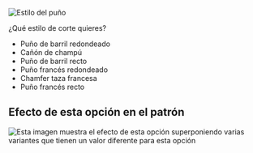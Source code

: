 ![Estilo del puño](cuffstyle.svg)

¿Qué estilo de corte quieres?

- Puño de barril redondeado
- Cañón de champú
- Puño de barril recto
- Puño francés redondeado
- Chamfer taza francesa
- Puño francés recto

## Efecto de esta opción en el patrón

![Esta imagen muestra el efecto de esta opción superponiendo varias variantes que tienen un valor diferente para esta opción](simone_cuffstyle_sample.svg "Efecto de esta opción en el patrón")
